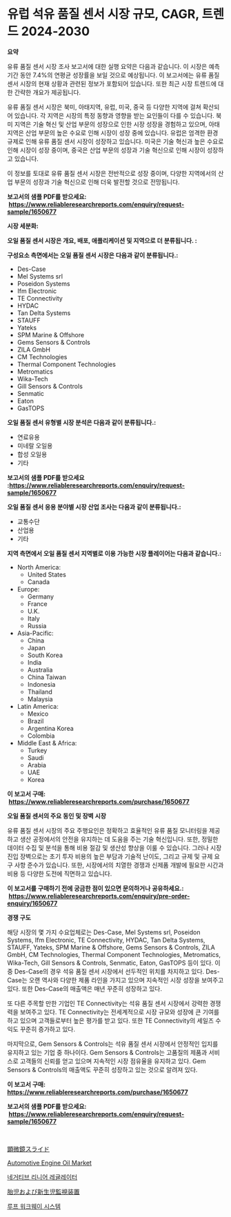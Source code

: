 <p><h1>유럽 석유 품질 센서 시장 규모, CAGR, 트렌드 2024-2030</h1></p><p><strong>요약</strong></p>
<p><p>유류 품질 센서 시장 조사 보고서에 대한 실행 요약은 다음과 같습니다. 이 시장은 예측 기간 동안 7.4%의 연평균 성장률을 보일 것으로 예상됩니다. 이 보고서에는 유류 품질 센서 시장의 현재 상황과 관련된 정보가 포함되어 있습니다. 또한 최근 시장 트렌드에 대한 간략한 개요가 제공됩니다.</p><p>유류 품질 센서 시장은 북미, 아태지역, 유럽, 미국, 중국 등 다양한 지역에 걸쳐 확산되어 있습니다. 각 지역은 시장의 특정 동향과 영향을 받는 요인들이 다를 수 있습니다. 북미 지역은 기술 혁신 및 산업 부문의 성장으로 인한 시장 성장을 경험하고 있으며, 아태지역은 산업 부문의 높은 수요로 인해 시장이 성장 중에 있습니다. 유럽은 엄격한 환경 규제로 인해 유류 품질 센서 시장이 성장하고 있습니다. 미국은 기술 혁신과 높은 수요로 인해 시장이 성장 중이며, 중국은 산업 부문의 성장과 기술 혁신으로 인해 시장이 성장하고 있습니다.</p><p>이 정보를 토대로 유류 품질 센서 시장은 전반적으로 성장 중이며, 다양한 지역에서의 산업 부문의 성장과 기술 혁신으로 인해 더욱 발전할 것으로 전망됩니다.</p></p>
<p><strong>보고서의 샘플 PDF를 받으세요: &nbsp;<a href="https://www.reliableresearchreports.com/enquiry/request-sample/1650677">https://www.reliableresearchreports.com/enquiry/request-sample/1650677</a></strong></p>
<p><strong>시장 세분화:</strong></p>
<p><strong> 오일 품질 센서 시장은 개요, 배포, 애플리케이션 및 지역으로 더 분류됩니다. :</strong></p>
<p><strong>구성요소 측면에서는 오일 품질 센서 시장은 다음과 같이 분류됩니다.:</strong></p>
<p><ul><li>Des-Case</li><li>Mel Systems srl</li><li>Poseidon Systems</li><li>Ifm Electronic</li><li>TE Con​​nectivity</li><li>HYDAC</li><li>Tan Delta Systems</li><li>STAUFF</li><li>Yateks</li><li>SPM Marine & Offshore</li><li>Gems Sensors & Controls</li><li>ZILA GmbH</li><li>CM Technologies</li><li>Thermal Component Technologies</li><li>Metromatics</li><li>Wika-Tech</li><li>Gill Sensors & Controls</li><li>Senmatic</li><li>Eaton</li><li>GasTOPS</li></ul></p>
<p><strong> 오일 품질 센서 유형별 시장 분석은 다음과 같이 분류됩니다.:</strong></p>
<p><ul><li>연료유용</li><li>미네랄 오일용</li><li>합성 오일용</li><li>기타</li></ul></p>
<p><strong>보고서의 샘플 PDF를 받으세요 :<a href="https://www.reliableresearchreports.com/enquiry/request-sample/1650677">https://www.reliableresearchreports.com/enquiry/request-sample/1650677</a></strong></p>
<p><strong> 오일 품질 센서 응용 분야별 시장 산업 조사는 다음과 같이 분류됩니다.:</strong></p>
<p><ul><li>교통수단</li><li>산업용</li><li>기타</li></ul></p>
<p><strong>지역 측면에서 오일 품질 센서 지역별로 이용 가능한 시장 플레이어는 다음과 같습니다.:</strong></p>
<p><ul>
    <li>
        North America:
        <ul>
            <li>United States</li>
            <li>Canada</li>
        </ul>
    </li>
    <li>
        Europe:
        <ul>
            <li>Germany</li>
            <li>France</li>
            <li>U.K.</li>
            <li>Italy</li>
            <li>Russia</li>
        </ul>
    </li>
    <li>
        Asia-Pacific:
        <ul>
            <li>China</li>
            <li>Japan</li>
            <li>South Korea</li>
            <li>India</li>
            <li>Australia</li>
            <li>China Taiwan</li>
            <li>Indonesia</li>
            <li>Thailand</li>
            <li>Malaysia</li>
        </ul>
    </li>
    <li>
        Latin America:
        <ul>
            <li>Mexico</li>
            <li>Brazil</li>
            <li>Argentina Korea</li>
            <li>Colombia</li>
        </ul>
    </li>
    <li>
        Middle East & Africa:
        <ul>
            <li>Turkey</li>
            <li>Saudi</li>
            <li>Arabia</li>
            <li>UAE</li>
            <li>Korea</li>
        </ul>
    </li>
    </ul></p>
<p><strong>이 보고서 구매: &nbsp;<a href="https://www.reliableresearchreports.com/purchase/1650677">https://www.reliableresearchreports.com/purchase/1650677</a></strong></p>
<p><strong>오일 품질 센서의 주요 동인 및 장벽 시장</strong></p>
<p><p>유류 품질 센서 시장의 주요 주행요인은 정확하고 효율적인 유류 품질 모니터링을 제공하고 생산 공정에서의 안전을 유지하는 데 도움을 주는 기술 혁신입니다. 또한, 정밀한 데이터 수집 및 분석을 통해 비용 절감 및 생산성 향상을 이룰 수 있습니다. 그러나 시장 진입 장벽으로는 초기 투자 비용의 높은 부담과 기술적 난이도, 그리고 규제 및 규제 요구 사항 준수가 있습니다. 또한, 시장에서의 치열한 경쟁과 신제품 개발에 필요한 시간과 비용 등 다양한 도전에 직면하고 있습니다.</p></p>
<p><strong>이 보고서를 구매하기 전에 궁금한 점이 있으면 문의하거나 공유하세요.: &nbsp;<a href="https://www.reliableresearchreports.com/enquiry/pre-order-enquiry/1650677">https://www.reliableresearchreports.com/enquiry/pre-order-enquiry/1650677</a></strong></p>
<p><strong>경쟁 구도</strong></p>
<p><p>해당 시장의 몇 가지 수요업체로는 Des-Case, Mel Systems srl, Poseidon Systems, Ifm Electronic, TE Connectivity, HYDAC, Tan Delta Systems, STAUFF, Yateks, SPM Marine & Offshore, Gems Sensors & Controls, ZILA GmbH, CM Technologies, Thermal Component Technologies, Metromatics, Wika-Tech, Gill Sensors & Controls, Senmatic, Eaton, GasTOPS 등이 있다. 이 중 Des-Case의 경우 석유 품질 센서 시장에서 선두적인 위치를 차지하고 있다. Des-Case는 오랜 역사와 다양한 제품 라인을 가지고 있으며 지속적인 시장 성장을 보여주고 있다. 또한 Des-Case의 매출액은 매년 꾸준히 성장하고 있다.</p><p>또 다른 주목할 만한 기업인 TE Connectivity는 석유 품질 센서 시장에서 강력한 경쟁력을 보여주고 있다. TE Connectivity는 전세계적으로 시장 규모와 성장에 큰 기여를 하고 있으며 고객들로부터 높은 평가를 받고 있다. 또한 TE Connectivity의 세일즈 수익도 꾸준히 증가하고 있다.</p><p>마지막으로, Gem Sensors & Controls는 석유 품질 센서 시장에서 안정적인 입지를 유지하고 있는 기업 중 하나이다. Gem Sensors & Controls는 고품질의 제품과 서비스로 고객들의 신뢰를 얻고 있으며 지속적인 시장 점유율을 유지하고 있다. Gem Sensors & Controls의 매출액도 꾸준히 성장하고 있는 것으로 알려져 있다.</p></p>
<p><strong>이 보고서 구매: &nbsp; <a href="https://www.reliableresearchreports.com/purchase/1650677">https://www.reliableresearchreports.com/purchase/1650677</a></strong></p>
<p><strong>보고서의 샘플 PDF를 받으세요: &nbsp;<a href="https://www.reliableresearchreports.com/enquiry/request-sample/1650677">https://www.reliableresearchreports.com/enquiry/request-sample/1650677</a></strong><strong></strong></p>
<p>&nbsp;</p>
<p><p><a href="https://medium.com/@reyeshowell655/%E3%83%9E%E3%82%A4%E3%82%AF%E3%83%AD%E3%82%B9%E3%82%B3%E3%83%BC%E3%83%97%E3%82%B9%E3%83%A9%E3%82%A4%E3%83%89%E5%B8%82%E5%A0%B4%E3%81%AF-2031%E5%B9%B4%E3%81%BE%E3%81%A7%E3%81%AE%E5%B8%82%E5%A0%B4%E3%82%B7%E3%82%A7%E3%82%A2-%E3%82%B5%E3%82%A4%E3%82%BA-%E4%BA%88%E6%B8%AC%E3%82%92%E9%87%8D%E7%82%B9%E7%9A%84%E3%81%AB%E8%80%83%E6%85%AE%E3%81%97%E3%81%A6%E3%81%84%E3%81%BE%E3%81%99-1bd806b9ed34">顕微鏡スライド</a></p><p><a href="https://issuu.com/reportprime-2/docs/automotive-engine-oil-market-size-2030.pptx">Automotive Engine Oil Market</a></p><p><a href="https://medium.com/@conradkirrlin76575/%EB%B6%80%EC%A0%95%EC%A0%81%EC%9D%B8-%EC%84%A0%ED%98%95-%EB%A0%88%EA%B7%A4%EB%A0%88%EC%9D%B4%ED%84%B0-%EC%8B%9C%EC%9E%A5-%EC%8B%9C%EC%9E%A5-%EC%A0%90%EC%9C%A0%EC%9C%A8-%EC%8B%9C%EC%9E%A5-%EB%8F%99%ED%96%A5-%EB%B0%8F-%EB%AF%B8%EB%9E%98-%EC%84%B1%EC%9E%A5-%ED%83%90%EC%83%89-6ece3dff1c7d">네거티브 리니어 레귤레이터</a></p><p><a href="https://medium.com/@arimuller2009/%E8%83%8E%E5%85%90%E3%81%8A%E3%82%88%E3%81%B3%E6%96%B0%E7%94%9F%E5%85%90%E3%83%A2%E3%83%8B%E3%82%BF%E3%83%AA%E3%83%B3%E3%82%B0%E3%83%87%E3%83%90%E3%82%A4%E3%82%B9%E5%B8%82%E5%A0%B4%E3%81%AE%E5%88%86%E6%9E%90-%E3%82%B0%E3%83%AD%E3%83%BC%E3%83%90%E3%83%AB%E7%94%A3%E6%A5%AD%E3%81%AE%E8%A6%8B%E9%80%9A%E3%81%97%E3%81%A8%E4%BA%88%E6%B8%AC-2024%E5%B9%B4%E3%81%8B%E3%82%892031%E5%B9%B4%E3%81%BE%E3%81%A7-f5a35fd6ccf9">胎児および新生児監視装置</a></p><p><a href="https://github.com/KellyLyncyh543964/Market-Research-Report-List-1/blob/main/915798910131.md">루프 워크웨이 시스템</a></p></p>